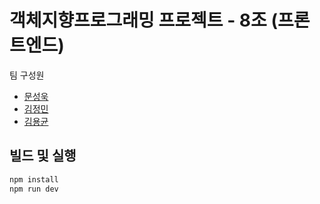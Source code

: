 # 객체지향프로그래밍 프로젝트 - 8조 (프론트엔드)

팀 구성원

- [문성욱](https://github.com/antegral)
- [김정민](https://github.com/kyg32)
- [김용균](https://github.com/antegral)

## 빌드 및 실행

```sh
npm install
npm run dev
```
